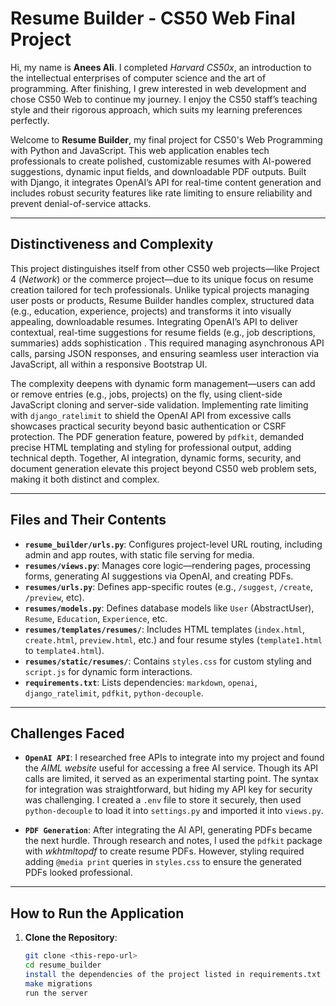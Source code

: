 # Resume Builder - CS50 Web Final Project

Hi, my name is **Anees Ali**. I completed *Harvard CS50x*, an introduction to the intellectual enterprises of computer science and the art of programming. After finishing, I grew interested in web development and chose CS50 Web to continue my journey. I enjoy the CS50 staff’s teaching style and their rigorous approach, which suits my learning preferences perfectly.

Welcome to **Resume Builder**, my final project for CS50's Web Programming with Python and JavaScript. This web application enables tech professionals to create polished, customizable resumes with AI-powered suggestions, dynamic input fields, and downloadable PDF outputs. Built with Django, it integrates OpenAI’s API for real-time content generation and includes robust security features like rate limiting to ensure reliability and prevent denial-of-service attacks.

---

## Distinctiveness and Complexity

This project distinguishes itself from other CS50 web projects—like Project 4 (*Network*) or the commerce project—due to its unique focus on resume creation tailored for tech professionals. Unlike typical projects managing user posts or products, Resume Builder handles complex, structured data (e.g., education, experience, projects) and transforms it into visually appealing, downloadable resumes. Integrating OpenAI’s API to deliver contextual, real-time suggestions for resume fields (e.g., job descriptions, summaries) adds sophistication . This required managing asynchronous API calls, parsing JSON responses, and ensuring seamless user interaction via JavaScript, all within a responsive Bootstrap UI.

The complexity deepens with dynamic form management—users can add or remove entries (e.g., jobs, projects) on the fly, using client-side JavaScript cloning and server-side validation. Implementing rate limiting with `django_ratelimit` to shield the OpenAI API from excessive calls showcases practical security beyond basic authentication or CSRF protection. The PDF generation feature, powered by `pdfkit`, demanded precise HTML templating and styling for professional output, adding technical depth. Together, AI integration, dynamic forms, security, and document generation elevate this project beyond CS50 web problem sets, making it both distinct and complex.

---

## Files and Their Contents

- **`resume_builder/urls.py`**: Configures project-level URL routing, including admin and app routes, with static file serving for media.
- **`resumes/views.py`**: Manages core logic—rendering pages, processing forms, generating AI suggestions via OpenAI, and creating PDFs.
- **`resumes/urls.py`**: Defines app-specific routes (e.g., `/suggest`, `/create`, `/preview`, etc).
- **`resumes/models.py`**: Defines database models like `User` (AbstractUser), `Resume`, `Education`, `Experience`, etc.
- **`resumes/templates/resumes/`**: Includes HTML templates (`index.html`, `create.html`, `preview.html`, etc.) and four resume styles (`template1.html` to `template4.html`).
- **`resumes/static/resumes/`**: Contains `styles.css` for custom styling and `script.js` for dynamic form interactions.
- **`requirements.txt`**: Lists dependencies: `markdown`, `openai`, `django_ratelimit`, `pdfkit`, `python-decouple`.

---

## Challenges Faced

- **`OpenAI API`**: I researched free APIs to integrate into my project and found the *AIML website* useful for accessing a free AI service. Though its API calls are limited, it served as an experimental starting point. The syntax for integration was straightforward, but hiding my API key for security was challenging. I created a `.env` file to store it securely, then used `python-decouple` to load it into `settings.py` and imported it into `views.py`.

- **`PDF Generation`**: After integrating the AI API, generating PDFs became the next hurdle. Through research and notes, I used the `pdfkit` package with *wkhtmltopdf* to create resume PDFs. However, styling required adding `@media print` queries in `styles.css` to ensure the generated PDFs looked professional.

---

## How to Run the Application

1. **Clone the Repository**:
   ```bash
   git clone <this-repo-url>
   cd resume_builder
   install the dependencies of the project listed in requirements.txt
   make migrations
   run the server
